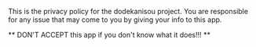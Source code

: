 This is the privacy policy for the dodekanisou project. 
You are responsible for any issue that may come to you by giving your info to this app.

** DON'T ACCEPT this app if you don't know what it does!!! **
